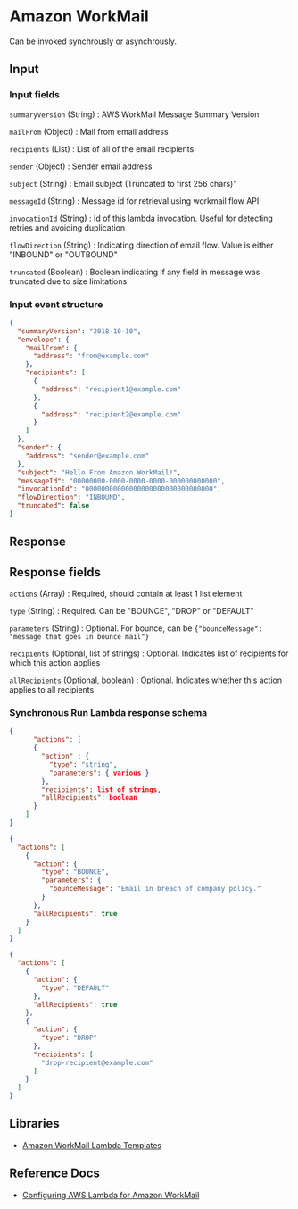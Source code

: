 # Amazon WorkMail

Can be invoked synchrously or asynchrously.

## Input

### Input fields

`summaryVersion` (String)
: AWS WorkMail Message Summary Version

`mailFrom` (Object)
: Mail from email address

`recipients` (List)
: List of all of the email recipients

`sender` (Object)
: Sender email address

`subject` (String)
: Email subject (Truncated to first 256 chars)"

`messageId` (String)
: Message id for retrieval using workmail flow API

`invocationId` (String)
: Id of this lambda invocation. Useful for detecting retries and avoiding duplication

`flowDirection` (String)
: Indicating direction of email flow. Value is either "INBOUND" or "OUTBOUND"

`truncated` (Boolean)
: Boolean indicating if any field in message was truncated due to size limitations

### Input event structure

```json
{
  "summaryVersion": "2018-10-10",
  "envelope": {
    "mailFrom": {
      "address": "from@example.com"
    },
    "recipients": [
      {
        "address": "recipient1@example.com"
      },
      {
        "address": "recipient2@example.com"
      }
    ]
  },
  "sender": {
    "address": "sender@example.com"
  },
  "subject": "Hello From Amazon WorkMail!",
  "messageId": "00000000-0000-0000-0000-000000000000",
  "invocationId": "00000000000000000000000000000000",
  "flowDirection": "INBOUND",
  "truncated": false
}
```

## Response

## Response fields

`actions` (Array)
: Required, should contain at least 1 list element

`type` (String)
: Required. Can be "BOUNCE", "DROP" or "DEFAULT"

`parameters` (String)
: Optional. For bounce, <various> can be `{"bounceMessage": "message that goes in bounce mail"}`

`recipients` (Optional, list of strings)
: Optional. Indicates list of recipients for which this action applies

`allRecipients` (Optional, boolean)
: Optional. Indicates whether this action applies to all recipients

### Synchronous Run Lambda response schema

```json title="Synchronous Run Lambda response schema"
{
      "actions": [                          
      {
        "action" : {
          "type": "string",
          "parameters": { various }
        },
        "recipients": list of strings,      
        "allRecipients": boolean            
      }
    ]
}
```

```json title="Example bounce response"
{
  "actions": [
    {
      "action": {
        "type": "BOUNCE",
        "parameters": {
          "bounceMessage": "Email in breach of company policy."
        }
      },
      "allRecipients": true
    }
  ]
}
```

```json title="Example response"
{
  "actions": [
    {
      "action": {
        "type": "DEFAULT"
      },
      "allRecipients": true
    },
    {
      "action": {
        "type": "DROP"
      },
      "recipients": [
        "drop-recipient@example.com"
      ]
    }
  ]
}
```

## Libraries

- [Amazon WorkMail Lambda Templates](https://github.com/aws-samples/amazon-workmail-lambda-templates)

## Reference Docs

- [Configuring AWS Lambda for Amazon WorkMail](https://docs.aws.amazon.com/workmail/latest/adminguide/lambda.html)
